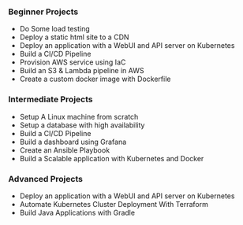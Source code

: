 ### **Beginner Projects**

- Do Some load testing
- Deploy a static html site to a CDN
- Deploy an application with a WebUI and API server on Kubernetes
- Build a CI/CD Pipeline
- Provision AWS service using IaC
- Build an S3 & Lambda pipeline in AWS
- Create a custom docker image with Dockerfile


### **Intermediate Projects**

- Setup A Linux machine from scratch
- Setup a database with high availability
- Build a CI/CD Pipeline
- Build a dashboard using Grafana
- Create an Ansible Playbook
- Build a Scalable application with Kubernetes and Docker

### **Advanced Projects**

- Deploy an application with a WebUI and API server on Kubernetes
- Automate Kubernetes Cluster Deployment With Terraform
- Build Java Applications with Gradle